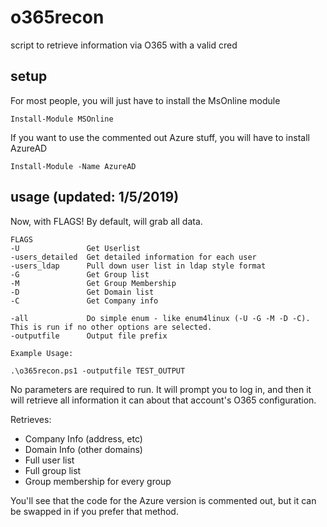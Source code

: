 # o365recon
script to retrieve information via O365 with a valid cred

## setup
For most people, you will just have to install the MsOnline module
```
Install-Module MSOnline
```

If you want to use the commented out Azure stuff, you will have to install AzureAD
```
Install-Module -Name AzureAD
```

## usage (updated: 1/5/2019)

Now, with FLAGS! By default, will grab all data.

```
FLAGS
-U               Get Userlist
-users_detailed  Get detailed information for each user
-users_ldap      Pull down user list in ldap style format
-G               Get Group list
-M               Get Group Membership
-D               Get Domain list
-C               Get Company info

-all             Do simple enum - like enum4linux (-U -G -M -D -C). This is run if no other options are selected.
-outputfile      Output file prefix
```

````
Example Usage:

.\o365recon.ps1 -outputfile TEST_OUTPUT
````
No parameters are required to run. It will prompt you to log in, and then it will retrieve all information it can about that account's O365 configuration.

Retrieves:
- Company Info (address, etc)
- Domain Info (other domains)
- Full user list
- Full group list
- Group membership for every group


You'll see that the code for the Azure version is commented out, but it can be swapped in if you prefer that method.
